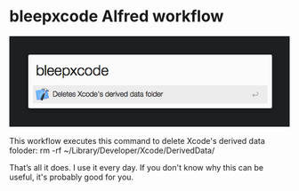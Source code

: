 # bleepxcode Alfred workflow

![](screenshot.png)

This workflow executes this command to delete Xcode's derived data foloder:
rm -rf ~/Library/Developer/Xcode/DerivedData/

That’s all it does. I use it every day.
If you don't know why this can be useful, it's probably good for you.